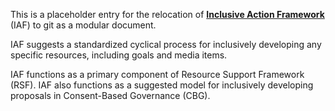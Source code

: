 This is a placeholder entry for the relocation of **[Inclusive Action Framework](https://docs.google.com/document/d/1E5V8LggadbbAaJw9tK_OT22VyciO4OE9ml1fiXYyfmk/edit?usp=sharing)** (IAF) to git as a modular document.  

IAF suggests a standardized cyclical process for inclusively developing any specific resources, including goals and media items.

IAF functions as a primary component of Resource Support Framework (RSF).   IAF also functions as a suggested model for inclusively developing proposals in Consent-Based Governance (CBG).
